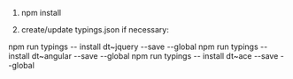 1. npm install

2. create/update typings.json if necessary:

npm run typings -- install dt~jquery --save --global
npm run typings -- install dt~angular --save --global
npm run typings -- install dt~ace --save --global
